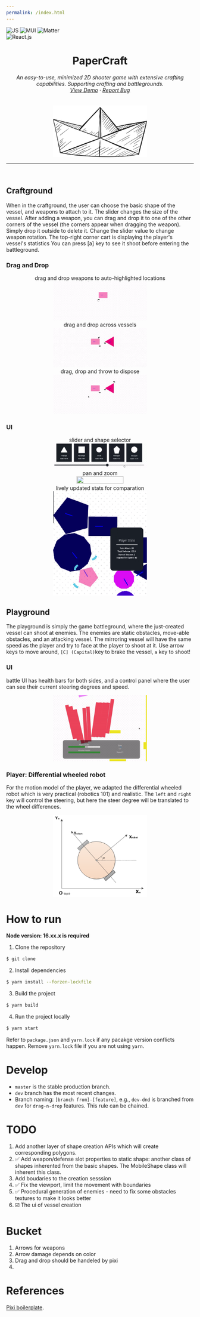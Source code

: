 ```yaml
---
permalink: /index.html
---
```


![JS](https://img.shields.io/badge/JavaScript-F7DF1E?style=for-the-badge&logo=javascript&logoColor=black)
![MUI](https://img.shields.io/badge/Material%20UI-007FFF?style=for-the-badge&logo=mui&logoColor=white)
![Matter](https://img.shields.io/badge/Matter%20js-4B5562?style=for-the-badge&logo=Matterdotjs&logoColor=white)
<br />
![React.js](https://img.shields.io/badge/React-20232A?style=for-the-badge&logo=react&logoColor=61DAFB)

<h1 align="center">
PaperCraft
</h1>

<h6 align="center">
An easy-to-use, minimized 2D shooter game with extensive crafting capabilities.
Supporting crafting and battlegrounds.
  <br />
  <a href="https://papercraft-eight.vercel.app/">View Demo</a>
  ·
  <a href="https://github.com/cy-moi/papercraft/issues">Report Bug</a>

</h6>
<div align="center">
<img src="assets/logo.png" width="50%" height="50%">
</div>

---

<br />

## Craftground

When in the craftground, the user can choose the basic shape of the vessel, and weapons to attach to it.
The slider changes the size of the vessel.
After adding a weapon, you can drag and drop it to one of the other corners of the vessel (the corners appear when dragging the weapon).
Simply drop it outside to delete it.
Change the slider value to change weapon rotation.
The top-right corner cart is displaying the player's vessel's statistics
You can press [a] key to see it shoot before entering the battleground.

### Drag and Drop
<div align="center">
<a>drag and drop weapons to auto-highlighted locations</a>
<br />
<img src="demo/dragdrop.gif" width="50%" height="50%">
<br />
<a>drag and drop across vessels</a>
<br />
<img src="demo/dragdrop2another.gif" width="50%" height="50%">
<br />
<a>drag, drop and throw to dispose</a>
<br />
<img src="demo/dragdropthrow.gif" width="50%" height="50%">
</div>

### UI
<div align="center">
<a>slider and shape selector</a>
<br />
<img src="demo/shapeSlider.gif" width="50%" height="50%">
<br />
<a>pan and zoom</a>
<br />
<img src="demo/panzoom.gif" width="50%" height="50%">
<br />
<a>lively updated stats for comparation</a>
<br />
<img src="demo/statsUpdate.gif" width="50%" height="50%">
</div>

## Playground

The playground is simply the game battleground, where the just-created vessel can shoot at enemies. The enemies are static obstacles, move-able obstacles, and an attacking vessel. The mirroring vessel will have the same speed as the player and try to face at the player to shoot at it. Use arrow keys to move around, `[C] (Capital)`key to brake the vessel, `a` key to shoot!

### UI
battle UI has health bars for both sides, and a control panel where the user can see their current steering degrees and speed.
<div align="center">
<img src="demo/battleUI.gif" width="50%" height="50%">
</div>

### Player: Differential wheeled robot
For the motion model of the player, we adapted the differential wheeled robot which is very practical (robotics 101) and realistic. The `left` and `right` key will control the steering, but here the steer degree will be translated to the wheel differences.
<div align="center">
<img src="demo/model.png" width="50%" height="50%">
</div>


# How to run

**Node version: 16.xx.x is required**

1. Clone the repository

```bash
$ git clone
```

2. Install dependencies

```bash
$ yarn install --forzen-lockfile
```

3. Build the project

```bash
$ yarn build
```

4. Run the project locally

```bash
$ yarn start
```

Refer to `package.json` and `yarn.lock` if any pacakge version conflicts happen. Remove `yarn.lock` file if you are not using `yarn`.

# Develop

- `master` is the stable production branch.
- `dev` branch has the most recent changes.
- Branch naming: `[branch from]-[feature]`, e.g., `dev-dnd` is branched from `dev` for `drag-n-drop` features. This rule can be chained.

# TODO

1. Add another layer of shape creation APIs which will create corresponding polygons.
2. ✅ Add weapon/defense slot properties to static shape: another class of shapes inherented from the basic shapes. The MobileShape class will inherent this class.
3. Add boudaries to the creation sesssion
4. ✅ Fix the viewport, limit the movement with boundaries
5. ✅ Procedural generation of enemies - need to fix some obstacles textures to make it looks better
6. ☑️ The ui of vessel creation

# Bucket

1. Arrows for weapons
2. Arrow damage depends on color
3. Drag and drop should be handeled by pixi
4.

# References

[Pixi boilerplate](https://github.com/dopamine-lab/pixi-boilerplate).
